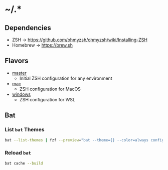 # ~/.*

## Dependencies

- ZSH -> https://github.com/ohmyzsh/ohmyzsh/wiki/Installing-ZSH
- Homebrew -> https://brew.sh

## Flavors

- [master](https://github.com/igorracki/dotfiles)
  - Initial ZSH configuration for any environment
- [mac](https://github.com/igorracki/dotfiles/tree/mac)
  - ZSH configuration for MacOS
- [windows](https://github.com/igorracki/dotfiles/tree/win)
  - ZSH configuration for WSL

## Bat

### List `bat` Themes

```bash
bat --list-themes | fzf --preview="bat --theme={} --color=always config/.zprofile"
```

### Reload `bat`

```bash
bat cache --build
```
